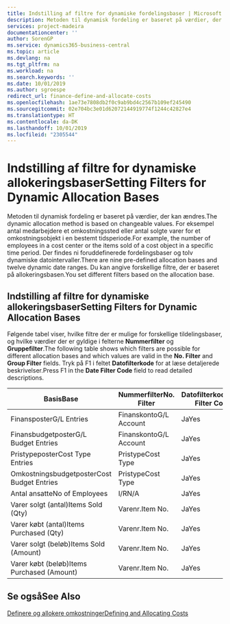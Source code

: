 ```yaml
---
title: Indstilling af filtre for dynamiske fordelingsbaser | Microsoft Docs
description: Metoden til dynamisk fordeling er baseret på værdier, der kan ændres. For eksempel antal medarbejdere et omkostningssted eller antal solgte varer for et omkostningsobjekt i en bestemt tidsperiode. Der findes ni foruddefinerede fordelingsbaser og tolv dynamiske datointervaller. Du kan angive forskellige filtre, der er baseret på allokeringsbasen.
services: project-madeira
documentationcenter: ''
author: SorenGP
ms.service: dynamics365-business-central
ms.topic: article
ms.devlang: na
ms.tgt_pltfrm: na
ms.workload: na
ms.search.keywords: ''
ms.date: 10/01/2019
ms.author: sgroespe
redirect_url: finance-define-and-allocate-costs
ms.openlocfilehash: 1ae73e7808db2f0c9ab9bd4c2567b109ef245490
ms.sourcegitcommit: 02e704bc3e01d62072144919774f1244c42827e4
ms.translationtype: HT
ms.contentlocale: da-DK
ms.lasthandoff: 10/01/2019
ms.locfileid: "2305544"
---
```

# <a name="setting-filters-for-dynamic-allocation-bases"></a><span data-ttu-id="b7d30-106">Indstilling af filtre for dynamiske allokeringsbaser</span><span class="sxs-lookup"><span data-stu-id="b7d30-106">Setting Filters for Dynamic Allocation Bases</span></span>
<span data-ttu-id="b7d30-107">Metoden til dynamisk fordeling er baseret på værdier, der kan ændres.</span><span class="sxs-lookup"><span data-stu-id="b7d30-107">The dynamic allocation method is based on changeable values.</span></span> <span data-ttu-id="b7d30-108">For eksempel antal medarbejdere et omkostningssted eller antal solgte varer for et omkostningsobjekt i en bestemt tidsperiode.</span><span class="sxs-lookup"><span data-stu-id="b7d30-108">For example, the number of employees in a cost center or the items sold of a cost object in a specific time period.</span></span> <span data-ttu-id="b7d30-109">Der findes ni foruddefinerede fordelingsbaser og tolv dynamiske datointervaller.</span><span class="sxs-lookup"><span data-stu-id="b7d30-109">There are nine pre-defined allocation bases and twelve dynamic date ranges.</span></span> <span data-ttu-id="b7d30-110">Du kan angive forskellige filtre, der er baseret på allokeringsbasen.</span><span class="sxs-lookup"><span data-stu-id="b7d30-110">You set different filters based on the allocation base.</span></span>  

## <a name="setting-filters-for-dynamic-allocation-bases"></a><span data-ttu-id="b7d30-111">Indstilling af filtre for dynamiske allokeringsbaser</span><span class="sxs-lookup"><span data-stu-id="b7d30-111">Setting Filters for Dynamic Allocation Bases</span></span>  
 <span data-ttu-id="b7d30-112">Følgende tabel viser, hvilke filtre der er mulige for forskellige tildelingsbaser, og hvilke værdier der er gyldige i felterne **Nummerfilter** og **Gruppefilter**.</span><span class="sxs-lookup"><span data-stu-id="b7d30-112">The following table shows which filters are possible for different allocation bases and which values are valid in the **No. Filter** and **Group Filter** fields.</span></span> <span data-ttu-id="b7d30-113">Tryk på F1 i feltet **Datofilterkode** for at læse detaljerede beskrivelser.</span><span class="sxs-lookup"><span data-stu-id="b7d30-113">Press F1 in the **Date Filter Code** field to read detailed descriptions.</span></span>  

|<span data-ttu-id="b7d30-114">**Basis**</span><span class="sxs-lookup"><span data-stu-id="b7d30-114">**Base**</span></span>|<span data-ttu-id="b7d30-115">**Nummerfilter**</span><span class="sxs-lookup"><span data-stu-id="b7d30-115">**No. Filter**</span></span>|<span data-ttu-id="b7d30-116">**Datofilterkode**</span><span class="sxs-lookup"><span data-stu-id="b7d30-116">**Date Filter Code**</span></span>|<span data-ttu-id="b7d30-117">**Omkostningsstedsfilter**</span><span class="sxs-lookup"><span data-stu-id="b7d30-117">**Cost Center Filter**</span></span>|<span data-ttu-id="b7d30-118">**Omkostningsemnefilter**</span><span class="sxs-lookup"><span data-stu-id="b7d30-118">**Cost Object Filter**</span></span>|<span data-ttu-id="b7d30-119">**Gruppefilter**</span><span class="sxs-lookup"><span data-stu-id="b7d30-119">**Group Filter**</span></span>|  
|--------------|----------------------------------------|----------------------------------------------|------------------------------------------------|------------------------------------------------|------------------------------------------|  
|<span data-ttu-id="b7d30-120">Finansposter</span><span class="sxs-lookup"><span data-stu-id="b7d30-120">G/L Entries</span></span>|<span data-ttu-id="b7d30-121">Finanskonto</span><span class="sxs-lookup"><span data-stu-id="b7d30-121">G/L Account</span></span>|<span data-ttu-id="b7d30-122">Ja</span><span class="sxs-lookup"><span data-stu-id="b7d30-122">Yes</span></span>|<span data-ttu-id="b7d30-123">Ja</span><span class="sxs-lookup"><span data-stu-id="b7d30-123">Yes</span></span>|<span data-ttu-id="b7d30-124">Ja</span><span class="sxs-lookup"><span data-stu-id="b7d30-124">Yes</span></span>|<span data-ttu-id="b7d30-125">I/R</span><span class="sxs-lookup"><span data-stu-id="b7d30-125">N/A</span></span>|  
|<span data-ttu-id="b7d30-126">Finansbudgetposter</span><span class="sxs-lookup"><span data-stu-id="b7d30-126">G/L Budget Entries</span></span>|<span data-ttu-id="b7d30-127">Finanskonto</span><span class="sxs-lookup"><span data-stu-id="b7d30-127">G/L Account</span></span>|<span data-ttu-id="b7d30-128">Ja</span><span class="sxs-lookup"><span data-stu-id="b7d30-128">Yes</span></span>|<span data-ttu-id="b7d30-129">Ja</span><span class="sxs-lookup"><span data-stu-id="b7d30-129">Yes</span></span>|<span data-ttu-id="b7d30-130">Ja</span><span class="sxs-lookup"><span data-stu-id="b7d30-130">Yes</span></span>|<span data-ttu-id="b7d30-131">Finansbudgetnavn</span><span class="sxs-lookup"><span data-stu-id="b7d30-131">G/L Budget Name</span></span>|  
|<span data-ttu-id="b7d30-132">Pristypeposter</span><span class="sxs-lookup"><span data-stu-id="b7d30-132">Cost Type Entries</span></span>|<span data-ttu-id="b7d30-133">Pristype</span><span class="sxs-lookup"><span data-stu-id="b7d30-133">Cost Type</span></span>|<span data-ttu-id="b7d30-134">Ja</span><span class="sxs-lookup"><span data-stu-id="b7d30-134">Yes</span></span>|<span data-ttu-id="b7d30-135">Ja</span><span class="sxs-lookup"><span data-stu-id="b7d30-135">Yes</span></span>|<span data-ttu-id="b7d30-136">Ja</span><span class="sxs-lookup"><span data-stu-id="b7d30-136">Yes</span></span>|<span data-ttu-id="b7d30-137">I/R</span><span class="sxs-lookup"><span data-stu-id="b7d30-137">N/A</span></span>|  
|<span data-ttu-id="b7d30-138">Omkostningsbudgetposter</span><span class="sxs-lookup"><span data-stu-id="b7d30-138">Cost Budget Entries</span></span>|<span data-ttu-id="b7d30-139">Pristype</span><span class="sxs-lookup"><span data-stu-id="b7d30-139">Cost Type</span></span>|<span data-ttu-id="b7d30-140">Ja</span><span class="sxs-lookup"><span data-stu-id="b7d30-140">Yes</span></span>|<span data-ttu-id="b7d30-141">Ja</span><span class="sxs-lookup"><span data-stu-id="b7d30-141">Yes</span></span>|<span data-ttu-id="b7d30-142">Ja</span><span class="sxs-lookup"><span data-stu-id="b7d30-142">Yes</span></span>|<span data-ttu-id="b7d30-143">Budgetnavn</span><span class="sxs-lookup"><span data-stu-id="b7d30-143">Budget Name</span></span>|  
|<span data-ttu-id="b7d30-144">Antal ansatte</span><span class="sxs-lookup"><span data-stu-id="b7d30-144">No of Employees</span></span>|<span data-ttu-id="b7d30-145">I/R</span><span class="sxs-lookup"><span data-stu-id="b7d30-145">N/A</span></span>|<span data-ttu-id="b7d30-146">Ja</span><span class="sxs-lookup"><span data-stu-id="b7d30-146">Yes</span></span>|<span data-ttu-id="b7d30-147">Ja</span><span class="sxs-lookup"><span data-stu-id="b7d30-147">Yes</span></span>|<span data-ttu-id="b7d30-148">Ja</span><span class="sxs-lookup"><span data-stu-id="b7d30-148">Yes</span></span>|<span data-ttu-id="b7d30-149">I/R</span><span class="sxs-lookup"><span data-stu-id="b7d30-149">N/A</span></span>|  
|<span data-ttu-id="b7d30-150">Varer solgt (antal)</span><span class="sxs-lookup"><span data-stu-id="b7d30-150">Items Sold (Qty)</span></span>|<span data-ttu-id="b7d30-151">Varenr.</span><span class="sxs-lookup"><span data-stu-id="b7d30-151">Item No.</span></span>|<span data-ttu-id="b7d30-152">Ja</span><span class="sxs-lookup"><span data-stu-id="b7d30-152">Yes</span></span>|<span data-ttu-id="b7d30-153">Ja</span><span class="sxs-lookup"><span data-stu-id="b7d30-153">Yes</span></span>|<span data-ttu-id="b7d30-154">Ja</span><span class="sxs-lookup"><span data-stu-id="b7d30-154">Yes</span></span>|<span data-ttu-id="b7d30-155">Varebogføringsgruppe</span><span class="sxs-lookup"><span data-stu-id="b7d30-155">Inventory Posting Group</span></span>|  
|<span data-ttu-id="b7d30-156">Varer købt (antal)</span><span class="sxs-lookup"><span data-stu-id="b7d30-156">Items Purchased (Qty)</span></span>|<span data-ttu-id="b7d30-157">Varenr.</span><span class="sxs-lookup"><span data-stu-id="b7d30-157">Item No.</span></span>|<span data-ttu-id="b7d30-158">Ja</span><span class="sxs-lookup"><span data-stu-id="b7d30-158">Yes</span></span>|<span data-ttu-id="b7d30-159">Ja</span><span class="sxs-lookup"><span data-stu-id="b7d30-159">Yes</span></span>|<span data-ttu-id="b7d30-160">Ja</span><span class="sxs-lookup"><span data-stu-id="b7d30-160">Yes</span></span>|<span data-ttu-id="b7d30-161">Varebogføringsgruppe</span><span class="sxs-lookup"><span data-stu-id="b7d30-161">Inventory Posting Group</span></span>|  
|<span data-ttu-id="b7d30-162">Varer solgt (beløb)</span><span class="sxs-lookup"><span data-stu-id="b7d30-162">Items Sold (Amount)</span></span>|<span data-ttu-id="b7d30-163">Varenr.</span><span class="sxs-lookup"><span data-stu-id="b7d30-163">Item No.</span></span>|<span data-ttu-id="b7d30-164">Ja</span><span class="sxs-lookup"><span data-stu-id="b7d30-164">Yes</span></span>|<span data-ttu-id="b7d30-165">Ja</span><span class="sxs-lookup"><span data-stu-id="b7d30-165">Yes</span></span>|<span data-ttu-id="b7d30-166">Ja</span><span class="sxs-lookup"><span data-stu-id="b7d30-166">Yes</span></span>|<span data-ttu-id="b7d30-167">Varebogføringsgruppe</span><span class="sxs-lookup"><span data-stu-id="b7d30-167">Inventory Posting Group</span></span>|  
|<span data-ttu-id="b7d30-168">Varer købt (beløb)</span><span class="sxs-lookup"><span data-stu-id="b7d30-168">Items Purchased (Amount)</span></span>|<span data-ttu-id="b7d30-169">Varenr.</span><span class="sxs-lookup"><span data-stu-id="b7d30-169">Item No.</span></span>|<span data-ttu-id="b7d30-170">Ja</span><span class="sxs-lookup"><span data-stu-id="b7d30-170">Yes</span></span>|<span data-ttu-id="b7d30-171">Ja</span><span class="sxs-lookup"><span data-stu-id="b7d30-171">Yes</span></span>|<span data-ttu-id="b7d30-172">Ja</span><span class="sxs-lookup"><span data-stu-id="b7d30-172">Yes</span></span>|<span data-ttu-id="b7d30-173">Varebogføringsgruppe</span><span class="sxs-lookup"><span data-stu-id="b7d30-173">Inventory Posting Group</span></span>|  

## <a name="see-also"></a><span data-ttu-id="b7d30-174">Se også</span><span class="sxs-lookup"><span data-stu-id="b7d30-174">See Also</span></span>  
[<span data-ttu-id="b7d30-175">Definere og allokere omkostninger</span><span class="sxs-lookup"><span data-stu-id="b7d30-175">Defining and Allocating Costs</span></span>](finance-define-and-allocate-costs.md)
